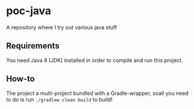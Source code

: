 # poc-java
 A repository where I try out various java stuff

## Requirements
You need Java 8 (JDK) installed in order to compile and run this project.

## How-to
The project a multi-project bundled with a Gradle-wrapper, soall you need to do is run `./gradlew clean build` to build!